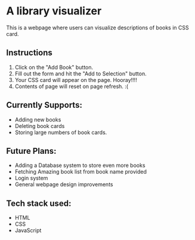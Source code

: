 # A library visualizer
This is a webpage where users can visualize descriptions of books in CSS card.
## Instructions
1. Click on the "Add Book" button.
2. Fill out the form and hit the "Add to Selection" button.
3. Your CSS card will appear on the page. Hooray!!!!
4. Contents of page will reset on page refresh. :(
## Currently Supports:
- Adding new books
- Deleting book cards
- Storing large numbers of book cards.
## Future Plans:
- Adding a Database system to store even more books
- Fetching Amazing book list from book name provided
- Login system
- General webpage design improvements
## Tech stack used:
- HTML
- CSS
- JavaScript
